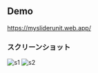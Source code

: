 ## Demo
https://mysliderunit.web.app/
### スクリーンショット
![s1](https://user-images.githubusercontent.com/82574495/115191240-1fd6d680-a124-11eb-9628-07ff064a818c.png)
![s2](https://user-images.githubusercontent.com/82574495/115191237-1ea5a980-a124-11eb-9b92-b666c47fb096.png)